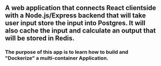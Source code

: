 ## A web application that connects React clientside with a Node.js/Express backend that will take user input store the input into Postgres. It will also cache the input and calculate an output that will be stored in Redis.

### The purpose of this app is to learn how to build and "Dockerize" a multi-container Application.